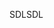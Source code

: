 <span data-ttu-id="dd1fb-101">SDL</span><span class="sxs-lookup"><span data-stu-id="dd1fb-101">SDL</span></span>